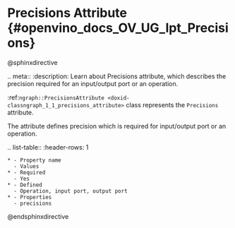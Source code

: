 # Precisions Attribute {#openvino_docs_OV_UG_lpt_Precisions}

@sphinxdirective

.. meta::
   :description: Learn about Precisions attribute, which describes the precision required for an input/output port or an operation.


:ref:`ngraph::PrecisionsAttribute <doxid-classngraph_1_1_precisions_attribute>`  class represents the ``Precisions`` attribute.

The attribute defines precision which is required for input/output port or an operation.

.. list-table::
    :header-rows: 1

    * - Property name
      - Values
    * - Required
      - Yes
    * - Defined
      - Operation, input port, output port
    * - Properties
      - precisions

@endsphinxdirective
